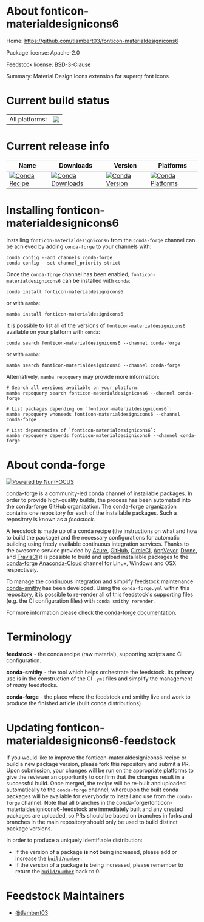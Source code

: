 About fonticon-materialdesignicons6
===================================

Home: https://github.com/tlambert03/fonticon-materialdesignicons6

Package license: Apache-2.0

Feedstock license: [BSD-3-Clause](https://github.com/conda-forge/fonticon-materialdesignicons6-feedstock/blob/main/LICENSE.txt)

Summary: Material Design Icons extension for superqt font icons

Current build status
====================


<table><tr><td>All platforms:</td>
    <td>
      <a href="https://dev.azure.com/conda-forge/feedstock-builds/_build/latest?definitionId=16240&branchName=main">
        <img src="https://dev.azure.com/conda-forge/feedstock-builds/_apis/build/status/fonticon-materialdesignicons6-feedstock?branchName=main">
      </a>
    </td>
  </tr>
</table>

Current release info
====================

| Name | Downloads | Version | Platforms |
| --- | --- | --- | --- |
| [![Conda Recipe](https://img.shields.io/badge/recipe-fonticon--materialdesignicons6-green.svg)](https://anaconda.org/conda-forge/fonticon-materialdesignicons6) | [![Conda Downloads](https://img.shields.io/conda/dn/conda-forge/fonticon-materialdesignicons6.svg)](https://anaconda.org/conda-forge/fonticon-materialdesignicons6) | [![Conda Version](https://img.shields.io/conda/vn/conda-forge/fonticon-materialdesignicons6.svg)](https://anaconda.org/conda-forge/fonticon-materialdesignicons6) | [![Conda Platforms](https://img.shields.io/conda/pn/conda-forge/fonticon-materialdesignicons6.svg)](https://anaconda.org/conda-forge/fonticon-materialdesignicons6) |

Installing fonticon-materialdesignicons6
========================================

Installing `fonticon-materialdesignicons6` from the `conda-forge` channel can be achieved by adding `conda-forge` to your channels with:

```
conda config --add channels conda-forge
conda config --set channel_priority strict
```

Once the `conda-forge` channel has been enabled, `fonticon-materialdesignicons6` can be installed with `conda`:

```
conda install fonticon-materialdesignicons6
```

or with `mamba`:

```
mamba install fonticon-materialdesignicons6
```

It is possible to list all of the versions of `fonticon-materialdesignicons6` available on your platform with `conda`:

```
conda search fonticon-materialdesignicons6 --channel conda-forge
```

or with `mamba`:

```
mamba search fonticon-materialdesignicons6 --channel conda-forge
```

Alternatively, `mamba repoquery` may provide more information:

```
# Search all versions available on your platform:
mamba repoquery search fonticon-materialdesignicons6 --channel conda-forge

# List packages depending on `fonticon-materialdesignicons6`:
mamba repoquery whoneeds fonticon-materialdesignicons6 --channel conda-forge

# List dependencies of `fonticon-materialdesignicons6`:
mamba repoquery depends fonticon-materialdesignicons6 --channel conda-forge
```


About conda-forge
=================

[![Powered by
NumFOCUS](https://img.shields.io/badge/powered%20by-NumFOCUS-orange.svg?style=flat&colorA=E1523D&colorB=007D8A)](https://numfocus.org)

conda-forge is a community-led conda channel of installable packages.
In order to provide high-quality builds, the process has been automated into the
conda-forge GitHub organization. The conda-forge organization contains one repository
for each of the installable packages. Such a repository is known as a *feedstock*.

A feedstock is made up of a conda recipe (the instructions on what and how to build
the package) and the necessary configurations for automatic building using freely
available continuous integration services. Thanks to the awesome service provided by
[Azure](https://azure.microsoft.com/en-us/services/devops/), [GitHub](https://github.com/),
[CircleCI](https://circleci.com/), [AppVeyor](https://www.appveyor.com/),
[Drone](https://cloud.drone.io/welcome), and [TravisCI](https://travis-ci.com/)
it is possible to build and upload installable packages to the
[conda-forge](https://anaconda.org/conda-forge) [Anaconda-Cloud](https://anaconda.org/)
channel for Linux, Windows and OSX respectively.

To manage the continuous integration and simplify feedstock maintenance
[conda-smithy](https://github.com/conda-forge/conda-smithy) has been developed.
Using the ``conda-forge.yml`` within this repository, it is possible to re-render all of
this feedstock's supporting files (e.g. the CI configuration files) with ``conda smithy rerender``.

For more information please check the [conda-forge documentation](https://conda-forge.org/docs/).

Terminology
===========

**feedstock** - the conda recipe (raw material), supporting scripts and CI configuration.

**conda-smithy** - the tool which helps orchestrate the feedstock.
                   Its primary use is in the construction of the CI ``.yml`` files
                   and simplify the management of *many* feedstocks.

**conda-forge** - the place where the feedstock and smithy live and work to
                  produce the finished article (built conda distributions)


Updating fonticon-materialdesignicons6-feedstock
================================================

If you would like to improve the fonticon-materialdesignicons6 recipe or build a new
package version, please fork this repository and submit a PR. Upon submission,
your changes will be run on the appropriate platforms to give the reviewer an
opportunity to confirm that the changes result in a successful build. Once
merged, the recipe will be re-built and uploaded automatically to the
`conda-forge` channel, whereupon the built conda packages will be available for
everybody to install and use from the `conda-forge` channel.
Note that all branches in the conda-forge/fonticon-materialdesignicons6-feedstock are
immediately built and any created packages are uploaded, so PRs should be based
on branches in forks and branches in the main repository should only be used to
build distinct package versions.

In order to produce a uniquely identifiable distribution:
 * If the version of a package **is not** being increased, please add or increase
   the [``build/number``](https://docs.conda.io/projects/conda-build/en/latest/resources/define-metadata.html#build-number-and-string).
 * If the version of a package **is** being increased, please remember to return
   the [``build/number``](https://docs.conda.io/projects/conda-build/en/latest/resources/define-metadata.html#build-number-and-string)
   back to 0.

Feedstock Maintainers
=====================

* [@tlambert03](https://github.com/tlambert03/)

